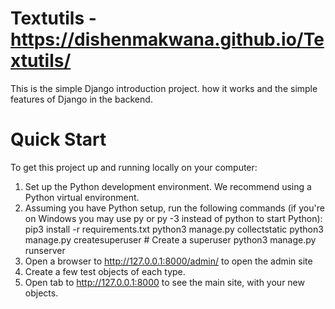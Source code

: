 # Textutils - https://dishenmakwana.github.io/Textutils/
This is the simple Django introduction project. how it works and the simple features of Django in the backend.

# Quick Start
To get this project up and running locally on your computer:

1. Set up the Python development environment. We recommend using a Python virtual environment.
2. Assuming you have Python setup, run the following commands (if you're on Windows you may use py or py -3 instead of python to start Python):
    pip3 install -r requirements.txt
    python3 manage.py collectstatic
    python3 manage.py createsuperuser # Create a superuser
    python3 manage.py runserver
3. Open a browser to http://127.0.0.1:8000/admin/ to open the admin site
4. Create a few test objects of each type.
5. Open tab to http://127.0.0.1:8000 to see the main site, with your new objects.
